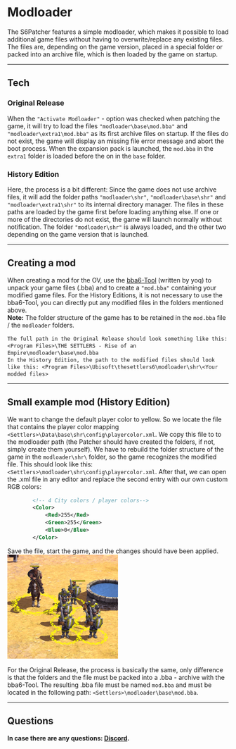 # Modloader
The S6Patcher features a simple modloader, which makes it possible to load additional game files without having to overwrite/replace any existing files. 
The files are, depending on the game version, placed in a special folder or packed into an archive file, which is then loaded by the game on startup.

---

## Tech
### Original Release
When the `"Activate Modloader"` - option was checked when patching the game, it will try to load the files `"modloader\base\mod.bba"` and `"modloader\extra1\mod.bba"` as its first archive files on startup. If the files do not
exist, the game will display an missing file error message and abort the boot process. When the expansion pack is launched, the `mod.bba` in the `extra1` folder is loaded before the on in the `base` folder.

### History Edition
Here, the process is a bit different: Since the game does not use archive files, it will add the folder paths `"modloader\shr"`, `"modloader\base\shr"` and `"modloader\extra1\shr"` to its internal directory manager. The files in these
paths are loaded by the game first before loading anything else. If one or more of the directories do not exist, the game will launch normally without notification. The folder `"modloader\shr"` is always loaded, and the other two depending 
on the game version that is launched.

---

## Creating a mod
When creating a mod for the OV, use the [bba6-Tool](https://github.com/mcb5637/bba6tool) (written by yoq) to unpack your game files (.bba) and to create a `"mod.bba"` containing your modified game files. For the History Editions,
it is not necessary to use the bba6-Tool, you can directly put any modified files in the folders mentioned above.  
**Note:** The folder structure of the game has to be retained in the `mod.bba` file / the `modloader` folders.

```
The full path in the Original Release should look something like this: <Program Files>\THE SETTLERS - Rise of an Empire\modloader\base\mod.bba
In the History Edition, the path to the modified files should look like this: <Program Files>\Ubisoft\thesettlers6\modloader\shr\<Your modded files>
```

---

## Small example mod (History Edition)
We want to change the default player color to yellow. So we locate the file that contains the player color mapping `<Settlers>\Data\base\shr\config\playercolor.xml`. We copy this file to to the modloader path
(the Patcher should have created the folders, if not, simply create them yourself). We have to rebuild the folder structure of the game in the `modloader\shr\` folder, so the game recognizes the modified file.
This should look like this: `<Settlers>\modloader\shr\config\playercolor.xml`.
After that, we can open the .xml file in any editor and replace the second entry with our own custom RGB colors:
```xml
		<!-- 4 City colors / player colors-->		
		<Color>
			<Red>255</Red>
			<Green>255</Green>
			<Blue>0</Blue>
		</Color>
```
Save the file, start the game, and the changes should have been applied.
<img src="https://github.com/Eisenmonoxid/S6Patcher/blob/28b561a3ac6f39ad59e13dd84a3cb77610fad7fd/Features/Playercolor_Final.png" width="50%" height="50%" alt="Player_Color"/>

For the Original Release, the process is basically the same, only difference is that the folders and the file must be packed into a .bba - archive with the bba6-Tool. The resulting .bba file must be named `mod.bba` and
must be located in the following path: `<Settlers>\modloader\base\mod.bba`.

---

## Questions
**In case there are any questions: [Discord](https://discord.gg/7SGkQtAAET).**